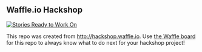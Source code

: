 ## Waffle.io Hackshop

[![Stories Ready to Work On](https://badge.waffle.io/zmon/demo-project.svg?label=ready&title=Cards%20Ready%20To%20Work%20On)](https://waffle.io/zmon/demo-project)

This repo was created from http://hackshop.waffle.io. Use [the Waffle board](https://waffle.io/zmon/demo-project) for this repo to always know what to do next for your hackshop project!